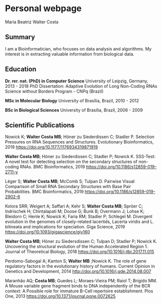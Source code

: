 # Personal webpage 
  
Maria Beatriz Walter Costa

## Summary  

I am a Bioinformatician, who focuses on data analysis and algorithms. My interest is in extracting valuable information from biological data.
<br>
## Education

**Dr. rer. nat. (PhD) in Computer Science**
University of Leipzig, Germany, 2013 - 2018
PhD Dissertation: Adaptive Evolution of Long Non-Coding RNAs
Science without Borders Program - CNPq (Brazil)

**MSc in Molecular Biology**
University of Brasília, Brazil, 2010 - 2012

**BSc in Biological Sciences**
University of Brasília, Brazil, 2006 - 2009
  
## Scientific Publications  
  
  Nowick K; **Walter Costa MB**; Höner zu Siederdissen C; Stadler P. Selection Pressures on RNA Sequences and Structures. Evolutionary Bioinformatics, 2019 https://doi.org/10.1177/1176934319871919

  **Walter Costa MB**; Höner zu Siederdissen C; Stadler P; Nowick K. SSS-Test: A novel test for detecting selection
on the secondary structures of non-coding RNAs. BMC Bioinformatics, 2019 https://doi.org/10.1186/s12859-019-2711-y
 
  Léger S; **Walter Costa MB**; McComb S; Tulpan D.  Pairwise Visual Comparison of Small RNA Secondary Structures with Base Pair Probabilities. BMC Bioinformatics, 2019 https://doi.org/10.1186/s12859-019-2902-6

  Kolora SRR; Weigert A; Saffari A; Kehr S; **Walter Costa MB**; Spröer C; Indrischek H; Chintalapati M; Doose G; Bunk B; Overmann J; Lohse K; Bleidorn C; Henle K; Nowick K; Faria RM; Stadler P; Schlegel M. Divergent evolution in the genomes of closely-related lacertids, Lacerta viridis and L. bilineata and implications for speciation. Giga Science, 2019 https://doi.org/10.1093/gigascience/giy160

  **Walter Costa MB**; Höner zu Siedersdissen C; Tulpan D; Stadler P; Nowick K. Uncovering the structural evolution of the Human Accelerated Region 1. Journal of Theoretical Biology, 2018 https://doi.org/10.1016/j.jtbi.2017.11.015

  Perdomo-Sabogal A; Kanton S; **Walter MB** ;Nowick K. The role of gene regulatory factors in the evolutionary history of
humans. Current Opinion in Genetics and Development, 2014 http://doi.org/10.1016/j.gde.2014.08.007

 Maranhão AQ; **Costa MB**; Guedes L; Moraes-Vieira PM; Raiol T; Brigido MM. A Mouse variable gene fragment binds to DNA independently of the BCR context: A Possible role for immature B-Cell repertoire establishment. Plos
One, 2013 https://doi.org/10.1371/journal.pone.0072625
<br>
